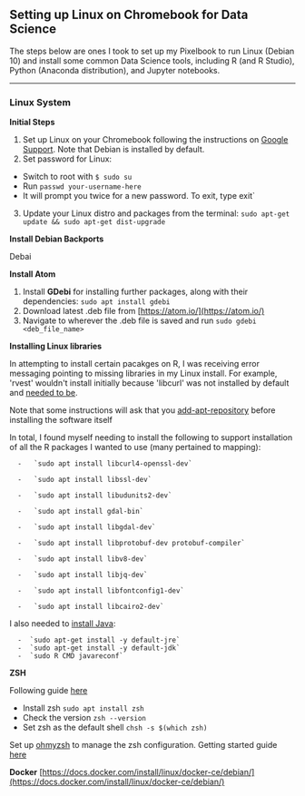 

## Setting up Linux on Chromebook for Data Science

The steps below are ones I took to set up my Pixelbook to run Linux (Debian 10) and install some common Data Science tools, including R (and R Studio), Python (Anaconda distribution), and Jupyter notebooks.

****

### Linux System

**Initial Steps**
 1. Set up Linux on your Chromebook following the instructions on [Google Support]([https://support.google.com/chromebook/answer/9145439?hl=en](https://support.google.com/chromebook/answer/9145439?hl=en)). Note that Debian is installed by default.
 2. Set password for Linux:
  - Switch to root with `$ sudo su`
  - Run `passwd your-username-here`
  - It will prompt you twice for a new password. To exit, type exit`
 3. Update your Linux distro and packages from the terminal:
  `sudo apt-get update && sudo apt-get dist-upgrade`


**Install Debian Backports**

Debai

**Install Atom**
  1. Install **GDebi** for installing further packages, along with their dependencies:
   `sudo apt install gdebi`
  2. Download latest .deb file from [https://atom.io/](https://atom.io/)
  3. Navigate to wherever the .deb file is saved and run `sudo gdebi <deb_file_name>`

**Installing Linux libraries**

  In attempting to install certain pacakges on R, I was receiving error messaging pointing to missing libraries in my Linux install. For example, 'rvest' wouldn't install initially because 'libcurl' was not installed by default and [needed to be](https://community.rstudio.com/t/packages-installation-process-failed-on-linux-probably-due-to-missing-path-in-the-pkg-config-search-path/50619).

  Note that some instructions will ask that you [add-apt-repository](https://tecadmin.net/add-apt-repository-ubuntu/) before installing the software itself

  In total, I found myself needing to install the following to support installation of all the R packages I wanted to use (many pertained to mapping):

      -   `sudo apt install libcurl4-openssl-dev`

      -   `sudo apt install libssl-dev`

      -   `sudo apt install libudunits2-dev`

      -   `sudo apt install gdal-bin`

      -   `sudo apt install libgdal-dev`

      -   `sudo apt install libprotobuf-dev protobuf-compiler`

      -   `sudo apt install libv8-dev`

      -   `sudo apt install libjq-dev`

      -   `sudo apt install libfontconfig1-dev`

      -   `sudo apt install libcairo2-dev`


  I also needed to [install Java](https://www.r-bloggers.com/installing-rjava-on-ubuntu/):

      -  `sudo apt-get install -y default-jre`
      -  `sudo apt-get install -y default-jdk`
      -  `sudo R CMD javareconf`


**ZSH**

Following guide [here](https://github.com/ohmyzsh/ohmyzsh/wiki/Installing-ZSH)

  - Install zsh `sudo apt install zsh`
  - Check the version `zsh --version`
  - Set zsh as the default shell `chsh -s $(which zsh)`

Set up [ohmyzsh](https://github.com/ohmyzsh/ohmyzsh) to manage the zsh configuration. Getting started guide [here](https://medium.com/@dienbui/using-oh-my-zsh-f65be6460d3f)


**Docker**
[https://docs.docker.com/install/linux/docker-ce/debian/](https://docs.docker.com/install/linux/docker-ce/debian/)
